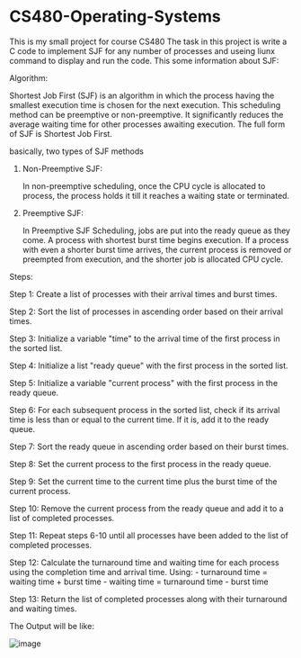 # CS480-Operating-Systems
This is my small project for course CS480
The task in this project is write a C code to implement SJF for any number of processes and useing liunx command to display and run the code.
This some information about SJF:



Algorithm:

Shortest Job First (SJF) is an algorithm in which the process having the smallest execution time is chosen for the next execution. This scheduling method can be preemptive or non-preemptive. It significantly reduces the average waiting time for other processes awaiting execution. The full form of SJF is Shortest Job First.

basically, two types of SJF methods

1. Non-Preemptive SJF:

   In non-preemptive scheduling, once the CPU cycle is allocated to process, the process holds it till it reaches a waiting state or terminated.

2. Preemptive SJF:

   In Preemptive SJF Scheduling, jobs are put into the ready queue as they come. A process with shortest burst time begins execution. If a process with even a shorter    burst time arrives, the current process is removed or preempted from execution, and the shorter job is allocated CPU cycle.



Steps:

Step 1: 
Create a list of processes with their arrival times and burst times.

Step 2: 
Sort the list of processes in ascending order based on their arrival times.

Step 3: 
Initialize a variable "time" to the arrival time of the first process in the sorted list.

Step 4: 
Initialize a list "ready queue" with the first process in the sorted list.

Step 5: 
Initialize a variable "current process" with the first process in the ready queue.

Step 6:
For each subsequent process in the sorted list, check if its arrival time is less than or equal to the current time. If it is, add it to the ready queue.
 
Step 7:
Sort the ready queue in ascending order based on their burst times.

Step 8:
Set the current process to the first process in the ready queue.

Step 9:
Set the current time to the current time plus the burst time of the current process.

Step 10: 
Remove the current process from the ready queue and add it to a list of completed processes.

Step 11: 
Repeat steps 6-10 until all processes have been added to the list of completed processes.

Step 12: 
Calculate the turnaround time and waiting time for each process using the completion time and arrival time.
Using:  - turnaround time = waiting time + burst time 
        - waiting time = turnaround time - burst time
        
Step 13: 
Return the list of completed processes along with their turnaround and waiting times.


The Output will be like:

![image](https://user-images.githubusercontent.com/94137414/209414627-729836be-d7d8-4b5c-913f-36a858d4dbfa.png)

